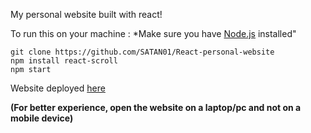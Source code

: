My personal website built with react!

To run this on your machine :
*Make sure you have [Node.js](https://nodejs.org/en/) installed"

```
git clone https://github.com/SATAN01/React-personal-website
npm install react-scroll
npm start
```

Website deployed [here](https://copyrightcweb.netlify.app/) 

**(For better experience, open the website on a laptop/pc and not on a mobile device)**

